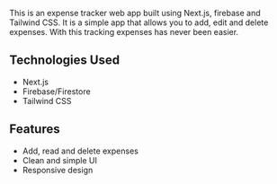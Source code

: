 This is an expense tracker web app built using Next.js, firebase and Tailwind CSS. It is a simple app that allows you to add, edit and delete expenses. With this tracking expenses has never been easier.

## Technologies Used
- Next.js
- Firebase/Firestore
- Tailwind CSS

## Features
- Add, read and delete expenses
- Clean and simple UI
- Responsive design
